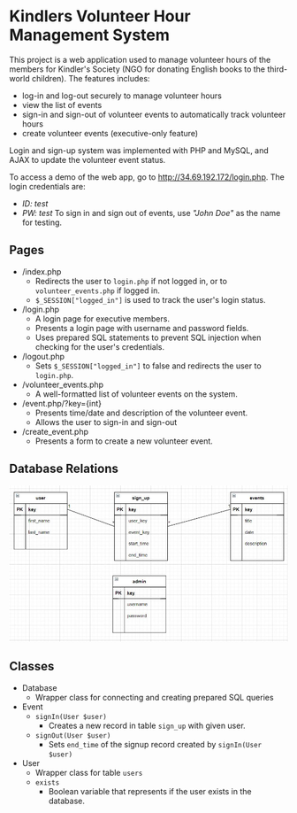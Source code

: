 # Kindlers Volunteer Hour Management System

This project is a web application used to manage volunteer hours of the members for Kindler's Society (NGO for donating English books to the third-world children). The features includes:
* log-in and log-out securely to manage volunteer hours
* view the list of events 
* sign-in and sign-out of volunteer events to automatically track volunteer hours
* create volunteer events (executive-only feature)

Login and sign-up system was implemented with PHP and MySQL, and AJAX to update the volunteer event status.

To access a demo of the web app, go to http://34.69.192.172/login.php. The login credentials are:
* *ID: test*
* *PW: test*
To sign in and sign out of events, use *"John Doe"* as the name for testing.


## Pages

* /index.php
  * Redirects the user to `login.php` if not logged in, or to `volunteer_events.php` if logged in.
  * `$_SESSION["logged_in"]` is used to track the user's login status.
* /login.php
  * A login page for executive members.
  * Presents a login page with username and password fields.
  * Uses prepared SQL statements to prevent SQL injection when checking for the user's credentials.
* /logout.php
  * Sets `$_SESSION["logged_in"]` to false and redirects the user to `login.php`.
* /volunteer_events.php
  * A well-formatted list of volunteer events on the system.
* /event.php/?key={int}
  * Presents time/date and description of the volunteer event.
  * Allows the user to sign-in and sign-out
* /create_event.php
  * Presents a form to create a new volunteer event.

## Database Relations

![Database Relations Diagram](https://github.com/dkkim6200/Kindlers/raw/master/imgs/db-diagram.JPG)

## Classes
* Database
  * Wrapper class for connecting and creating prepared SQL queries
* Event
  * `signIn(User $user)`
    * Creates a new record in table `sign_up` with given user.
  * `signOut(User $user)`
    * Sets `end_time` of the signup record created by `signIn(User $user)`
* User
  * Wrapper class for table `users`
  * `exists`
    * Boolean variable that represents if the user exists in the database.
